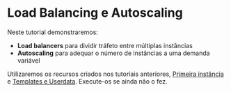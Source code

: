 # Load Balancing e Autoscaling

Neste tutorial demonstraremos:

- __Load balancers__ para dividir tráfeto entre múltiplas instâncias
- __Autoscaling__ para adequar o número de instâncias a uma demanda variável

Utilizaremos os recursos criados nos tutoriais anteriores, [Primeira instância](primeira-instancia.md) e [Templates e Userdata](templates.md). Execute-os se ainda não o fez.